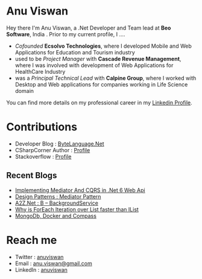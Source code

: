 # Anu Viswan

Hey there I'm Anu Viswan, a .Net Developer and Team lead at **Beo Software**, India .  Prior to my current profile, I ....

* _Cofounded_ **Ecsolvo Technologies**, where I developed Mobile and Web Applications for Education and Tourism industry
* used to be _Project Manager_ with **Cascade Revenue Management**, where I was involved with development of Web Applications for HealthCare Industry
* was a _Principal Technical Lead_ with **Calpine Group**, where I worked with Desktop and Web applications for companies working in Life Science domain

You can find more details on my professional career in my [Linkedin Profile](https://www.linkedin.com/in/anuviswan/). 

# Contributions
* Developer Blog : [ByteLanguage.Net](http://www.bytelanguage.net)
* CSharpCorner Author : [Profile](https://www.c-sharpcorner.com/members/anu.viswan)
* Stackoverflow : [Profile](https://stackoverflow.com/users/7299782/anu-viswan)

## Recent Blogs
<!-- BLOGPOSTS:START -->
- [Implementing Mediator And CQRS in .Net 6 Web Api](https://bytelanguage.net/2021/12/13/implementing-mediator-and-cqrs-in-net-6-web-api/)
- [Design Patterns : Mediator Pattern](https://bytelanguage.net/2021/12/11/design-patterns-mediator-pattern/)
- [A2Z.Net : B – BackgroundService](https://bytelanguage.net/2021/12/07/a2z-net-b-backgroundservice/)
- [Why is ForEach Iteration over List<T> faster than IList<T>](https://bytelanguage.net/2021/12/02/why-is-foreach-iteration-over-listt-faster-than-ilistt/)
- [MongoDb, Docker and Compass](https://bytelanguage.net/2021/11/16/mongodb-docker-and-compass/)
<!-- BLOGPOSTS:END -->

# Reach me
* Twitter : [anuviswan](https://twitter.com/anuviswan)
* Email : anu.viswan@gmail.com
* LinkedIn : [anuviswan](https://www.linkedin.com/in/anuviswan/)



